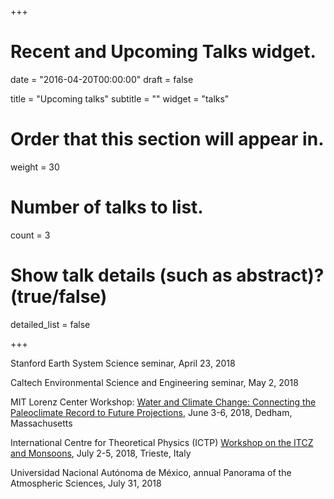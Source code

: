 +++
# Recent and Upcoming Talks widget.

date = "2016-04-20T00:00:00"
draft = false

title = "Upcoming talks"
subtitle = ""
widget = "talks"

# Order that this section will appear in.
weight = 30

# Number of talks to list.
count = 3 

# Show talk details (such as abstract)? (true/false)
detailed_list = false

+++

[comment]: # (Texas A\&M Geography Department seminar, April 6, 2018 )

Stanford Earth System Science seminar, April 23, 2018

Caltech Environmental Science and Engineering seminar, May 2, 2018

MIT Lorenz Center Workshop: [Water and Climate Change: Connecting the Paleoclimate Record to Future Projections](http://lorenz.scripts.mit.edu/wp/2017/11/28/workshop-water-and-climate/), June 3-6, 2018, Dedham, Massachusetts

International Centre for Theoretical Physics (ICTP) [Workshop on the ITCZ and Monsoons](http://indico.ictp.it/event/8457/), July 2-5, 2018, Trieste, Italy 

Universidad Nacional Autónoma de México, annual Panorama of the Atmospheric Sciences, July 31, 2018
 
